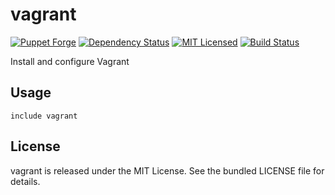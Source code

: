 vagrant
==============

[![Puppet Forge](https://img.shields.io/puppetforge/v/halyard/vagrant.svg)](https://forge.puppetlabs.com/halyard/vagrant)
[![Dependency Status](https://img.shields.io/gemnasium/halyard/puppet-vagrant.svg)](https://gemnasium.com/halyard/puppet-vagrant)
[![MIT Licensed](https://img.shields.io/badge/license-MIT-green.svg)](https://tldrlegal.com/license/mit-license)
[![Build Status](https://img.shields.io/circleci/project/halyard/puppet-vagrant/master.svg)](https://circleci.com/gh/halyard/puppet-vagrant)

Install and configure Vagrant

## Usage

```puppet
include vagrant
```

## License

vagrant is released under the MIT License. See the bundled LICENSE file for details.


